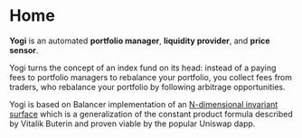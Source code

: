 # Home

**Yogi** is an automated **portfolio manager**, **liquidity provider**, and **price sensor**.

Yogi turns the concept of an index fund on its head: instead of a paying fees to portfolio managers to rebalance your portfolio, you collect fees from traders, who rebalance your portfolio by following arbitrage opportunities.

Yogi is based on Balancer implementation of an [N-dimensional invariant surface](https://balancer.finance/whitepaper/) which is a generalization of the constant product formula described by Vitalik Buterin and proven viable by the popular Uniswap dapp.

